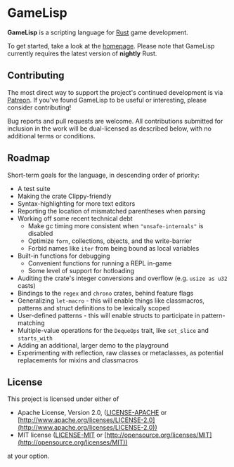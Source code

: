 # GameLisp

**GameLisp** is a scripting language for [Rust](https://www.rust-lang.org) game development.

To get started, take a look at the [homepage](https://gamelisp.rs). Please note that GameLisp
currently requires the latest version of **nightly** Rust.

## Contributing

The most direct way to support the project's continued development is via 
[Patreon](https://www.patreon.com/fleabitdev). If you've found GameLisp to be useful or 
interesting, please consider contributing!

Bug reports and pull requests are welcome. All contributions submitted for inclusion in the work 
will be dual-licensed as described below, with no additional terms or conditions.

## Roadmap

Short-term goals for the language, in descending order of priority:

- A test suite
- Making the crate Clippy-friendly
- Syntax-highlighting for more text editors
- Reporting the location of mismatched parentheses when parsing
- Working off some recent technical debt
	- Make gc timing more consistent when `"unsafe-internals"` is disabled
	- Optimize `forn`, collections, objects, and the write-barrier
	- Forbid names like `iter` from being bound as local variables
- Built-in functions for debugging
	- Convenient functions for running a REPL in-game
	- Some level of support for hotloading
- Auditing the crate's integer conversions and overflow (e.g. `usize as u32` casts)
- Bindings to the `regex` and `chrono` crates, behind feature flags
- Generalizing `let-macro` - this will enable things like classmacros, patterns and struct
  definitions to be lexically scoped
- User-defined patterns - this will enable structs to participate in pattern-matching
- Multiple-value operations for the `DequeOps` trait, like `set_slice` and `starts_with`
- Adding an additional, larger demo to the playground
- Experimenting with reflection, raw classes or metaclasses, as potential replacements for mixins
  and classmacros

## License

This project is licensed under either of

- Apache License, Version 2.0, ([LICENSE-APACHE](LICENSE-APACHE) or
  [http://www.apache.org/licenses/LICENSE-2.0](http://www.apache.org/licenses/LICENSE-2.0))
- MIT license ([LICENSE-MIT](LICENSE-MIT) or
  [http://opensource.org/licenses/MIT](http://opensource.org/licenses/MIT))

at your option.
